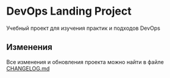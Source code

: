 # DevOps Landing Project

Учебный проект для изучения практик и подходов DevOps

## Изменения

Все изменения и обновления проекта можно найти в файле [CHANGELOG.md](changelog.md)
